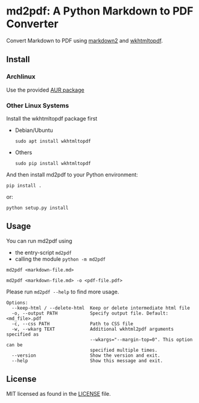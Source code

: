 # md2pdf: A Python Markdown to PDF Converter

Convert Markdown to PDF using [markdown2](https://github.com/trentm/python-markdown2) and [wkhtmltopdf](https://wkhtmltopdf.org/).

## Install

### Archlinux
Use the provided [AUR package](https://aur.archlinux.org/packages/md2pdf/)

### Other Linux Systems

Install the wkhtmltopdf package first

* Debian/Ubuntu
  ```
  sudo apt install wkhtmltopdf
  ```
* Others
  ```
  sudo pip install wkhtmltopdf
  ```

And then install md2pdf to your Python environment:
```
pip install .
```
or:
```
python setup.py install
```

## Usage
You can run md2pdf using
* the entry-script `md2pdf`
* calling the module `python -m md2pdf`

```
md2pdf <markdown-file.md>
```

```
md2pdf <markdown-file.md> -o <pdf-file.pdf>
```

Please run `md2pdf --help` to find more usage.
```
Options:
  --keep-html / --delete-html  Keep or delete intermediate html file
  -o, --output PATH            Specify output file. Default: <md_file>.pdf
  -c, --css PATH               Path to CSS file
  -w, --wkarg TEXT             Additional wkhtml2pdf arguments specified as
                               --wkargs="--margin-top=0". This option can be
                               specified multiple times.
  --version                    Show the version and exit.
  --help                       Show this message and exit.
```

## License
MIT licensed as found in the [LICENSE](LICENSE) file.
